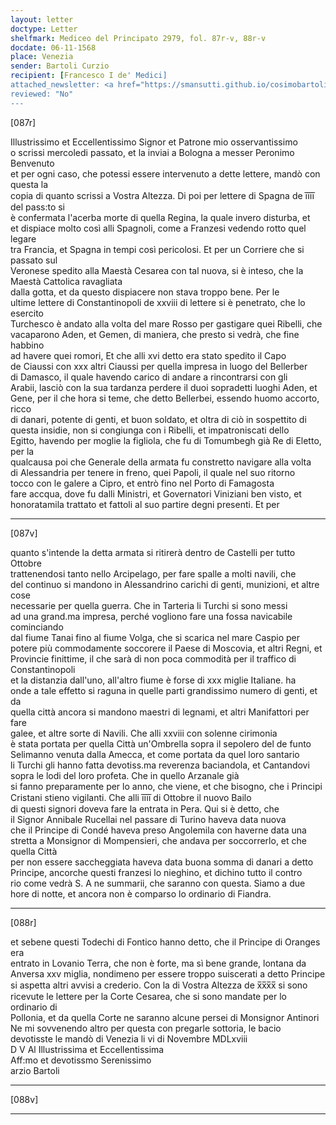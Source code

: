 ```yaml
---
layout: letter
doctype: Letter
shelfmark: Mediceo del Principato 2979, fol. 87r-v, 88r-v
docdate: 06-11-1568
place: Venezia
sender: Bartoli Curzio
recipient: [Francesco I de' Medici]
attached_newsletter: <a href="https://smansutti.github.io/cosimobartoli/texts/3080_105/">3080_105</a>, <a href="https://smansutti.github.io/cosimobartoli/texts/2979_039/">2979_039</a>
reviewed: "No"
---
```


[087r]  
  
  
Illustrissimo et Eccellentissimo Signor et Patrone mio osservantissimo  
o scrissi mercoledi passato, et la inviai a Bologna a messer Peronimo Benvenuto  
et per ogni caso, che potessi essere intervenuto a dette lettere, mandò con questa la  
copia di quanto scrissi a Vostra Altezza. Di poi per lettere di Spagna de i̅i̅i̅i̅ del pass:to si  
è confermata l'acerba morte di quella Regina, la quale invero disturba, et  
et dispiace molto così alli Spagnoli, come a Franzesi vedendo rotto quel legare  
tra Francia, et Spagna in tempi così pericolosi. Et per un Corriere che si passato sul  
Veronese spedito alla Maestà Cesarea con tal nuova, si è inteso, che la Maestà Cattolica ravagliata  
dalla gotta, et da questo dispiacere non stava troppo bene. Per le  
ultime lettere di Constantinopoli de xxviii di lettere si è penetrato, che lo esercito  
Turchesco è andato alla volta del mare Rosso per gastigare quei Ribelli, che  
vacaparono Aden, et Gemen, di maniera, che presto si vedrà, che fine habbino  
ad havere quei romori, Et che alli xvi detto era stato spedito il Capo  
de Ciaussi con xxx altri Ciaussi per quella impresa in luogo del Bellerber  
di Damasco, il quale havendo carico di andare a rincontrarsi con gli  
Arabii, lasciò con la sua tardanza perdere il duoi sopradetti luoghi Aden, et  
Gene, per il che hora si teme, che detto Bellerbei, essendo huomo accorto, ricco  
di danari, potente di genti, et buon soldato, et oltra di ciò in sospettito di  
questa insidie, non si congiunga con i Ribelli, et impatroniscati dello  
Egitto, havendo per moglie la figliola, che fu di Tomumbegh già Re di Eletto, per la  
qualcausa poi che Generale della armata fu constretto navigare alla volta  
di Alessandria per tenere in freno, quei Papoli, il quale nel suo ritorno  
tocco con le galere a Cipro, et entrò fino nel Porto di Famagosta  
fare accqua, dove fu dalli Ministri, et Governatori Viniziani ben visto, et  
honoratamila trattato et fattoli al suo partire degni presenti. Et per  
  
---  

[087v]  
  
  
quanto s'intende la detta armata si ritirerà dentro de Castelli per tutto Ottobre  
trattenendosi tanto nello Arcipelago, per fare spalle a molti navili, che  
del continuo si mandono in Alessandrino carichi di genti, munizioni, et altre cose  
necessarie per quella guerra. Che in Tarteria li Turchi si sono messi  
ad una grand.ma impresa, perché vogliono fare una fossa navicabile cominciando  
dal fiume Tanai fino al fiume Volga, che si scarica nel mare Caspio per  
potere più commodamente soccorere il Paese di Moscovia, et altri Regni, et  
Provincie finittime, il che sarà di non poca commodità per il traffico di Constantinopoli  
et la distanzia dall'uno, all'altro fiume è forse di xxx miglie Italiane. ha  
onde a tale effetto si raguna in quelle parti grandissimo numero di genti, et da  
quella città ancora si mandono maestri di legnami, et altri Manifattori per fare  
galee, et altre sorte di Navili. Che alli xxviii con solenne cirimonia  
è stata portata per quella Città un'Ombrella sopra il sepolero del de funto  
Selimanno venuta dalla Amecca, et come portata da quel loro santario  
li Turchi gli hanno fatta devotiss.ma reverenza baciandola, et Cantandovi  
sopra le lodi del loro profeta. Che in quello Arzanale già  
si fanno preparamente per lo anno, che viene, et che bisogno, che i Principi  
Cristani stieno vigilanti. Che alli i̅i̅i̅i̅ di Ottobre il nuovo Bailo  
di questi signori doveva fare la entrata in Pera. Qui si è detto, che  
il Signor Annibale Rucellai nel passare di Turino haveva data nuova  
che il Principe di Condé haveva preso Angolemila con haverne data una  
stretta a Monsignor di Mompensieri, che andava per soccorrerlo, et che quella Città  
per non essere saccheggiata haveva data buona somma di danari a detto  
Principe, ancorche questi franzesi lo nieghino, et dichino tutto il contro  
rio come vedrà S. A ne summarii, che saranno con questa. Siamo a due  
hore di notte, et ancora non è comparso lo ordinario di Fiandra.  
  
---  

[088r]  
  
  
et sebene questi Todechi di Fontico hanno detto, che il Principe di Oranges era  
entrato in Lovanio Terra, che non è forte, ma sì bene grande, lontana da  
Anversa xxv miglia, nondimeno per essere troppo suiscerati a detto Principe  
si aspetta altri avvisi a crederio. Con la di Vostra Altezza de x̅x̅x̅x̅ si sono  
ricevute le lettere per la Corte Cesarea, che si sono mandate per lo ordinario di  
Pollonia, et da quella Corte ne saranno alcune persei di Monsignor Antinori  
Ne mi sovvenendo altro per questa con pregarle sottoria, le bacio  
devotisste le mandò di Venezia li vi di Novembre MDLxviii  
D V Al Illustrissima et Eccellentissima  
Aff:mo et devotissmo Serenissimo  
arzio Bartoli  
  
---  

[088v]  
  
  
  
---  

